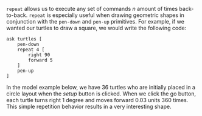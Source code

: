 ﻿`repeat` allows us to execute any set of commands *n* amount of times back-to-back. `repeat` is especially useful when drawing geometric shapes in conjunction with the `pen-down` and `pen-up` primitives. For example, if we wanted our turtles to draw a square, we would write the following code:



```
ask turtles [
	pen-down
	repeat 4 [
		right 90
		forward 5
	]
	pen-up
]
```



In the model example below, we have 36 turtles who are initially placed in a circle layout when the *setup* button is clicked. When we click the go button, each turtle turns right 1 degree and moves forward 0.03 units 360 times. This simple repetition behavior results in a very interesting shape.